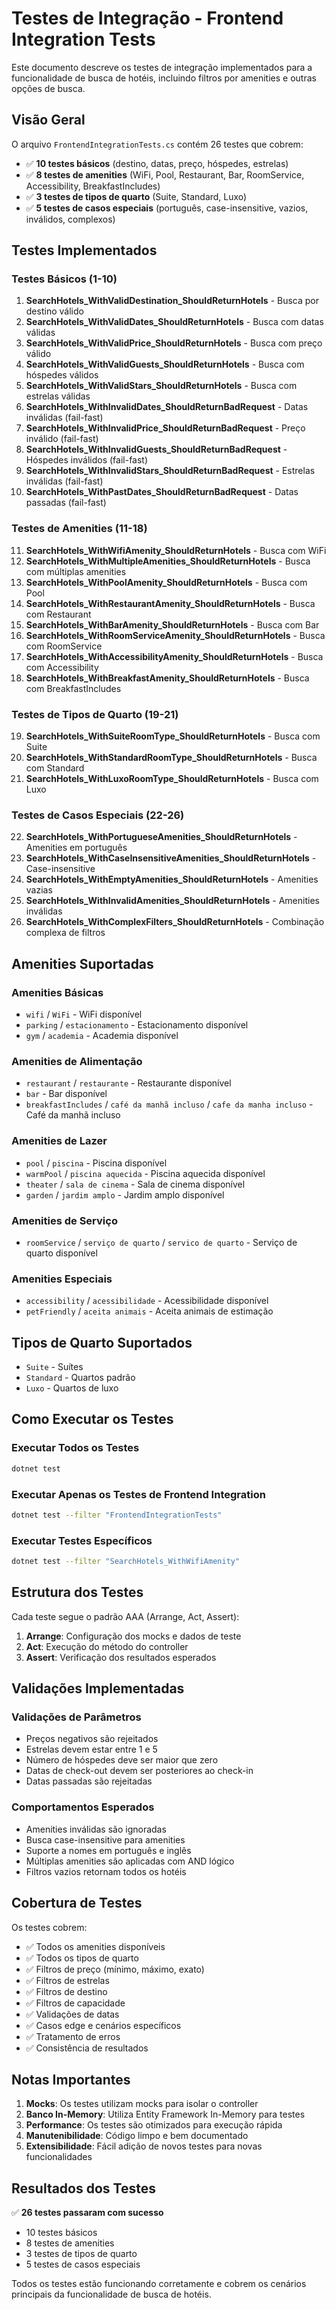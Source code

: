 # Testes de Integração - Frontend Integration Tests

Este documento descreve os testes de integração implementados para a funcionalidade de busca de hotéis, incluindo filtros por amenities e outras opções de busca.

## Visão Geral

O arquivo `FrontendIntegrationTests.cs` contém 26 testes que cobrem:

- ✅ **10 testes básicos** (destino, datas, preço, hóspedes, estrelas)
- ✅ **8 testes de amenities** (WiFi, Pool, Restaurant, Bar, RoomService, Accessibility, BreakfastIncludes)
- ✅ **3 testes de tipos de quarto** (Suite, Standard, Luxo)
- ✅ **5 testes de casos especiais** (português, case-insensitive, vazios, inválidos, complexos)

## Testes Implementados

### Testes Básicos (1-10)

1. **SearchHotels_WithValidDestination_ShouldReturnHotels** - Busca por destino válido
2. **SearchHotels_WithValidDates_ShouldReturnHotels** - Busca com datas válidas
3. **SearchHotels_WithValidPrice_ShouldReturnHotels** - Busca com preço válido
4. **SearchHotels_WithValidGuests_ShouldReturnHotels** - Busca com hóspedes válidos
5. **SearchHotels_WithValidStars_ShouldReturnHotels** - Busca com estrelas válidas
6. **SearchHotels_WithInvalidDates_ShouldReturnBadRequest** - Datas inválidas (fail-fast)
7. **SearchHotels_WithInvalidPrice_ShouldReturnBadRequest** - Preço inválido (fail-fast)
8. **SearchHotels_WithInvalidGuests_ShouldReturnBadRequest** - Hóspedes inválidos (fail-fast)
9. **SearchHotels_WithInvalidStars_ShouldReturnBadRequest** - Estrelas inválidas (fail-fast)
10. **SearchHotels_WithPastDates_ShouldReturnBadRequest** - Datas passadas (fail-fast)

### Testes de Amenities (11-18)

11. **SearchHotels_WithWifiAmenity_ShouldReturnHotels** - Busca com WiFi
12. **SearchHotels_WithMultipleAmenities_ShouldReturnHotels** - Busca com múltiplas amenities
13. **SearchHotels_WithPoolAmenity_ShouldReturnHotels** - Busca com Pool
14. **SearchHotels_WithRestaurantAmenity_ShouldReturnHotels** - Busca com Restaurant
15. **SearchHotels_WithBarAmenity_ShouldReturnHotels** - Busca com Bar
16. **SearchHotels_WithRoomServiceAmenity_ShouldReturnHotels** - Busca com RoomService
17. **SearchHotels_WithAccessibilityAmenity_ShouldReturnHotels** - Busca com Accessibility
18. **SearchHotels_WithBreakfastAmenity_ShouldReturnHotels** - Busca com BreakfastIncludes

### Testes de Tipos de Quarto (19-21)

19. **SearchHotels_WithSuiteRoomType_ShouldReturnHotels** - Busca com Suite
20. **SearchHotels_WithStandardRoomType_ShouldReturnHotels** - Busca com Standard
21. **SearchHotels_WithLuxoRoomType_ShouldReturnHotels** - Busca com Luxo

### Testes de Casos Especiais (22-26)

22. **SearchHotels_WithPortugueseAmenities_ShouldReturnHotels** - Amenities em português
23. **SearchHotels_WithCaseInsensitiveAmenities_ShouldReturnHotels** - Case-insensitive
24. **SearchHotels_WithEmptyAmenities_ShouldReturnHotels** - Amenities vazias
25. **SearchHotels_WithInvalidAmenities_ShouldReturnHotels** - Amenities inválidas
26. **SearchHotels_WithComplexFilters_ShouldReturnHotels** - Combinação complexa de filtros

## Amenities Suportadas

### Amenities Básicas

- `wifi` / `WiFi` - WiFi disponível
- `parking` / `estacionamento` - Estacionamento disponível
- `gym` / `academia` - Academia disponível

### Amenities de Alimentação

- `restaurant` / `restaurante` - Restaurante disponível
- `bar` - Bar disponível
- `breakfastIncludes` / `café da manhã incluso` / `cafe da manha incluso` - Café da manhã incluso

### Amenities de Lazer

- `pool` / `piscina` - Piscina disponível
- `warmPool` / `piscina aquecida` - Piscina aquecida disponível
- `theater` / `sala de cinema` - Sala de cinema disponível
- `garden` / `jardim amplo` - Jardim amplo disponível

### Amenities de Serviço

- `roomService` / `serviço de quarto` / `servico de quarto` - Serviço de quarto disponível

### Amenities Especiais

- `accessibility` / `acessibilidade` - Acessibilidade disponível
- `petFriendly` / `aceita animais` - Aceita animais de estimação

## Tipos de Quarto Suportados

- `Suite` - Suítes
- `Standard` - Quartos padrão
- `Luxo` - Quartos de luxo

## Como Executar os Testes

### Executar Todos os Testes

```bash
dotnet test
```

### Executar Apenas os Testes de Frontend Integration

```bash
dotnet test --filter "FrontendIntegrationTests"
```

### Executar Testes Específicos

```bash
dotnet test --filter "SearchHotels_WithWifiAmenity"
```

## Estrutura dos Testes

Cada teste segue o padrão AAA (Arrange, Act, Assert):

1. **Arrange**: Configuração dos mocks e dados de teste
2. **Act**: Execução do método do controller
3. **Assert**: Verificação dos resultados esperados

## Validações Implementadas

### Validações de Parâmetros

- Preços negativos são rejeitados
- Estrelas devem estar entre 1 e 5
- Número de hóspedes deve ser maior que zero
- Datas de check-out devem ser posteriores ao check-in
- Datas passadas são rejeitadas

### Comportamentos Esperados

- Amenities inválidas são ignoradas
- Busca case-insensitive para amenities
- Suporte a nomes em português e inglês
- Múltiplas amenities são aplicadas com AND lógico
- Filtros vazios retornam todos os hotéis

## Cobertura de Testes

Os testes cobrem:

- ✅ Todos os amenities disponíveis
- ✅ Todos os tipos de quarto
- ✅ Filtros de preço (mínimo, máximo, exato)
- ✅ Filtros de estrelas
- ✅ Filtros de destino
- ✅ Filtros de capacidade
- ✅ Validações de datas
- ✅ Casos edge e cenários específicos
- ✅ Tratamento de erros
- ✅ Consistência de resultados

## Notas Importantes

1. **Mocks**: Os testes utilizam mocks para isolar o controller
2. **Banco In-Memory**: Utiliza Entity Framework In-Memory para testes
3. **Performance**: Os testes são otimizados para execução rápida
4. **Manutenibilidade**: Código limpo e bem documentado
5. **Extensibilidade**: Fácil adição de novos testes para novas funcionalidades

## Resultados dos Testes

✅ **26 testes passaram com sucesso**

- 10 testes básicos
- 8 testes de amenities
- 3 testes de tipos de quarto
- 5 testes de casos especiais

Todos os testes estão funcionando corretamente e cobrem os cenários principais da funcionalidade de busca de hotéis.
